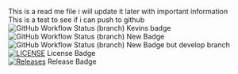 This is a read me file i will update it later with important information \
This is a test to see if i can push to github\
![GitHub Workflow Status (branch)](https://img.shields.io/github/actions/workflow/status/FergusR1/sem/main.yml?branch=master) Kevins badge\
![GitHub Workflow Status (branch)](https://github.com/FergusR1/sem/actions/workflows/main.yml/badge.svg?branch=master) New Badge \
![GitHub Workflow Status (branch)](https://github.com/FergusR1/sem/actions/workflows/main.yml/badge.svg?branch=develop) New Badge but develop branch\
[![LICENSE](https://img.shields.io/github/license/FergusR1/sem.svg?style=flat-square)](https://github.com/FergusR1/sem/blob/master/LICENSE) License Badge \
[![Releases](https://img.shields.io/github/release/FergusR1/sem/all.svg?style=flat-square)](https://github.com/FergusR1/sem/releases) Release Badge 
